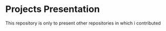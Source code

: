 Projects Presentation
============================

This repository is only to present other repositories in which i contributed
